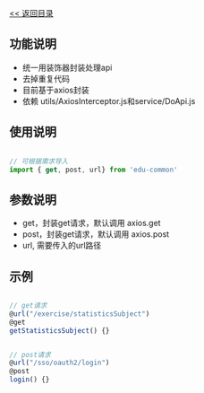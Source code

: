 [<< 返回目录 ](http://code.tfedu.net/frontend/edu-common/blob/master/README.md)

## 功能说明
- 统一用装饰器封装处理api
- 去掉重复代码
- 目前基于axios封装
- 依赖 utils/AxiosInterceptor.js和service/DoApi.js

## 使用说明

```js

// 可根据需求导入
import { get, post, url} from 'edu-common'

```

## 参数说明
- get，封装get请求，默认调用 axios.get
- post，封装get请求，默认调用 axios.post
- url, 需要传入的url路径

## 示例

```js

// get请求
@url("/exercise/statisticsSubject")
@get
getStatisticsSubject() {}


// post请求
@url("/sso/oauth2/login")
@post
login() {}

```
